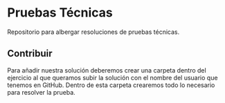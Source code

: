 # Pruebas Técnicas

Repositorio para albergar resoluciones de pruebas técnicas.

## Contribuir

Para añadir nuestra solución deberemos crear una carpeta dentro del ejercicio al que queramos subir la solución con el nombre del usuario que tenemos en GitHub. Dentro de esta carpeta crearemos todo lo necesario para resolver la prueba.
